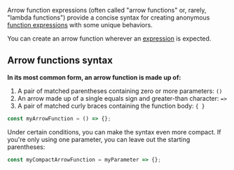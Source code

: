 Arrow function expressions (often called "arrow functions" or, rarely, "lambda functions") provide a concise syntax for creating anonymous [function expressions](Function%20expression.md) with some unique behaviors.

You can create an arrow function wherever an [expression](Expression.md) is expected.

## Arrow functions syntax

**In its most common form, an arrow function is made up of:** 
1. A pair of matched parentheses containing zero or more parameters: ` () `
2. An arrow made up of a single equals sign and greater-than character: `=>`
3. A pair of matched curly braces containing the function body: ` { } `

```js
const myArrowFunction = () => {};
```

Under certain conditions, you can make the syntax even more compact. 
If you're only using one parameter, you can leave out the starting parentheses:
```js
const myCompactArrowFunction = myParameter => {};
```

